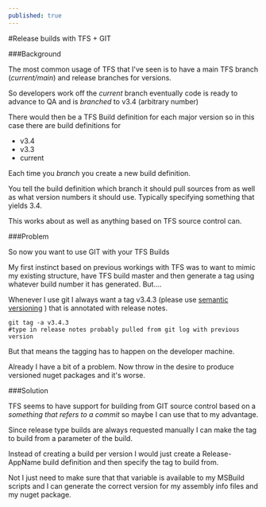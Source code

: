 ```yaml
---
published: true
---
```


#Release builds with TFS + GIT

###Background 

The most common usage of TFS that I've seen is to have a main TFS branch (_current/main_) and release branches for versions.

So developers work off the _current_ branch eventually code is ready to advance to QA and is _branched_ to v3.4 (arbitrary number)

There would then be a TFS Build definition for each major version so in this case there are build definitions for 

* v3.4
* v3.3
* current

Each time you _branch_ you create a new build definition.

You tell the build definition which branch it should pull sources from as well as what version numbers it should use. Typically specifying something that yields 3.4.<BuildNumber>

This works about as well as anything based on TFS source control can. 

###Problem

So now you want to use GIT with your TFS Builds 

My first instinct based on previous workings with TFS was to want to mimic my existing structure, have TFS build master and then generate a tag using whatever build number it has generated. But....

Whenever I use git I always want a tag v3.4.3 (please use [semantic versioning](http://semver.org) ) that is annotated with release notes.

    git tag -a v3.4.3
    #type in release notes probably pulled from git log with previous version
    
 But that means the tagging has to happen on the developer machine.
 
Already I have a bit of a problem. Now throw in the desire to produce versioned nuget packages and it's worse.

###Solution 

TFS seems to have support for building from GIT source control based on a _something that refers to a commit_ so maybe I can use that to my advantage.

Since release type builds are always requested manually I can make the tag to build from a parameter of the build. 

Instead of creating a build per version I would just create a Release-AppName build definition and then specify the tag to build from. 

Not I just need to make sure that that variable is available to my MSBuild scripts and I can generate the correct version for my assembly info files and my nuget package.